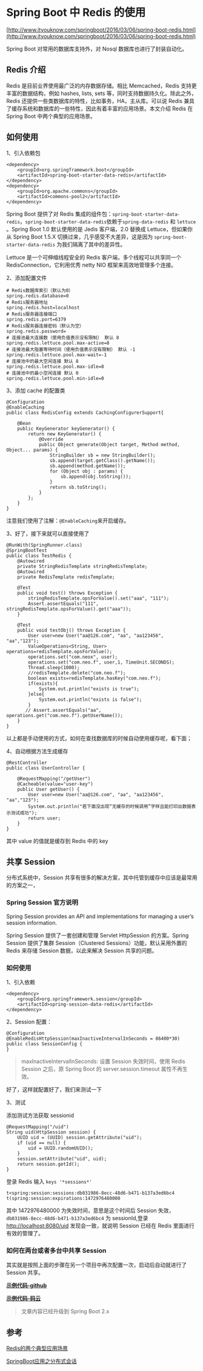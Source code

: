 # Spring Boot 中 Redis 的使用

[http://www.ityouknow.com/springboot/2016/03/06/spring-boot-redis.html](http://www.ityouknow.com/springboot/2016/03/06/spring-boot-redis.html)

Spring Boot 对常用的数据库支持外，对 Nosql 数据库也进行了封装自动化。

## Redis 介绍

Redis 是目前业界使用最广泛的内存数据存储。相比 Memcached，Redis 支持更丰富的数据结构，例如 hashes, lists, sets 等，同时支持数据持久化。除此之外，Redis 还提供一些类数据库的特性，比如事务，HA，主从库。可以说 Redis 兼具了缓存系统和数据库的一些特性，因此有着丰富的应用场景。本文介绍 Redis 在 Spring Boot 中两个典型的应用场景。

## 如何使用

1、引入依赖包

```text
<dependency>
    <groupId>org.springframework.boot</groupId>
    <artifactId>spring-boot-starter-data-redis</artifactId>
</dependency>
<dependency>
    <groupId>org.apache.commons</groupId>
    <artifactId>commons-pool2</artifactId>
</dependency>
```

Spring Boot 提供了对 Redis 集成的组件包：`spring-boot-starter-data-redis`，`spring-boot-starter-data-redis`依赖于`spring-data-redis` 和 `lettuce` 。Spring Boot 1.0 默认使用的是 Jedis 客户端，2.0 替换成 Lettuce，但如果你从 Spring Boot 1.5.X 切换过来，几乎感受不大差异，这是因为 `spring-boot-starter-data-redis` 为我们隔离了其中的差异性。

Lettuce 是一个可伸缩线程安全的 Redis 客户端，多个线程可以共享同一个 RedisConnection，它利用优秀 netty NIO 框架来高效地管理多个连接。

2、添加配置文件

```text
# Redis数据库索引（默认为0）
spring.redis.database=0  
# Redis服务器地址
spring.redis.host=localhost
# Redis服务器连接端口
spring.redis.port=6379  
# Redis服务器连接密码（默认为空）
spring.redis.password=
# 连接池最大连接数（使用负值表示没有限制） 默认 8
spring.redis.lettuce.pool.max-active=8
# 连接池最大阻塞等待时间（使用负值表示没有限制） 默认 -1
spring.redis.lettuce.pool.max-wait=-1
# 连接池中的最大空闲连接 默认 8
spring.redis.lettuce.pool.max-idle=8
# 连接池中的最小空闲连接 默认 0
spring.redis.lettuce.pool.min-idle=0
```

3、添加 cache 的配置类

```text
@Configuration
@EnableCaching
public class RedisConfig extends CachingConfigurerSupport{

    @Bean
    public KeyGenerator keyGenerator() {
        return new KeyGenerator() {
            @Override
            public Object generate(Object target, Method method, Object... params) {
                StringBuilder sb = new StringBuilder();
                sb.append(target.getClass().getName());
                sb.append(method.getName());
                for (Object obj : params) {
                    sb.append(obj.toString());
                }
                return sb.toString();
            }
        };
    }
}
```

注意我们使用了注解：`@EnableCaching`来开启缓存。

3、好了，接下来就可以直接使用了

```text
@RunWith(SpringRunner.class)
@SpringBootTest
public class TestRedis {
    @Autowired
    private StringRedisTemplate stringRedisTemplate;
    @Autowired
    private RedisTemplate redisTemplate;

    @Test
    public void test() throws Exception {
        stringRedisTemplate.opsForValue().set("aaa", "111");
        Assert.assertEquals("111", stringRedisTemplate.opsForValue().get("aaa"));
    }

    @Test
    public void testObj() throws Exception {
        User user=new User("aa@126.com", "aa", "aa123456", "aa","123");
        ValueOperations<String, User> operations=redisTemplate.opsForValue();
        operations.set("com.neox", user);
        operations.set("com.neo.f", user,1, TimeUnit.SECONDS);
        Thread.sleep(1000);
        //redisTemplate.delete("com.neo.f");
        boolean exists=redisTemplate.hasKey("com.neo.f");
        if(exists){
            System.out.println("exists is true");
        }else{
            System.out.println("exists is false");
        }
       // Assert.assertEquals("aa", operations.get("com.neo.f").getUserName());
    }
}
```

以上都是手动使用的方式，如何在查找数据库的时候自动使用缓存呢，看下面；

4、自动根据方法生成缓存

```text
@RestController
public class UserController {

    @RequestMapping("/getUser")
    @Cacheable(value="user-key")
    public User getUser() {
        User user=new User("aa@126.com", "aa", "aa123456", "aa","123");
        System.out.println("若下面没出现“无缓存的时候调用”字样且能打印出数据表示测试成功");
        return user;
    }
}
```

其中 value 的值就是缓存到 Redis 中的 key

## 共享 Session

分布式系统中，Session 共享有很多的解决方案，其中托管到缓存中应该是最常用的方案之一，

### Spring Session 官方说明

Spring Session provides an API and implementations for managing a user’s session information.

Spring Session 提供了一套创建和管理 Servlet HttpSession 的方案。Spring Session 提供了集群 Session（Clustered Sessions）功能，默认采用外置的 Redis 来存储 Session 数据，以此来解决 Session 共享的问题。

### 如何使用

1、引入依赖

```text
<dependency>
    <groupId>org.springframework.session</groupId>
    <artifactId>spring-session-data-redis</artifactId>
</dependency>
```

2、Session 配置：

```text
@Configuration
@EnableRedisHttpSession(maxInactiveIntervalInSeconds = 86400*30)
public class SessionConfig {
}
```

> maxInactiveIntervalInSeconds: 设置 Session 失效时间，使用 Redis Session 之后，原 Spring Boot 的 server.session.timeout 属性不再生效。

好了，这样就配置好了，我们来测试一下

3、测试

添加测试方法获取 sessionid

```text
@RequestMapping("/uid")
String uid(HttpSession session) {
    UUID uid = (UUID) session.getAttribute("uid");
    if (uid == null) {
        uid = UUID.randomUUID();
    }
    session.setAttribute("uid", uid);
    return session.getId();
}
```

登录 Redis 输入 `keys '*sessions*'`

```text
t<spring:session:sessions:db031986-8ecc-48d6-b471-b137a3ed6bc4
t(spring:session:expirations:1472976480000
```

其中 1472976480000 为失效时间，意思是这个时间后 Session 失效，`db031986-8ecc-48d6-b471-b137a3ed6bc4` 为 sessionId,登录 [http://localhost:8080/uid](http://localhost:8080/uid) 发现会一致，就说明 Session 已经在 Redis 里面进行有效的管理了。

### 如何在两台或者多台中共享 Session

其实就是按照上面的步骤在另一个项目中再次配置一次，启动后自动就进行了 Session 共享。

[**示例代码-github**](https://github.com/ityouknow/spring-boot-examples/tree/master/spring-boot-redis)

[**示例代码-码云**](https://gitee.com/ityouknow/spring-boot-examples/tree/master/spring-boot-redis)

> 文章内容已经升级到 Spring Boot 2.x

## 参考

[Redis的两个典型应用场景](http://emacoo.cn/blog/spring-redis) 

[SpringBoot应用之分布式会话](https://segmentfault.com/a/1190000004358410)  


